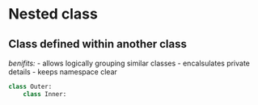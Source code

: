 # Nested class
## Class defined within another class 

*benifits:*
    - allows logically grouping similar classes
    - encalsulates private details 
    - keeps namespace clear 

```python
class Outer:
    class Inner:
```
